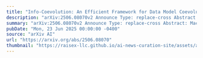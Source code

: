 ```yaml
---
title: "Info-Coevolution: An Efficient Framework for Data Model Coevolution"
description: "arXiv:2506.08070v2 Announce Type: replace-cross Abstract: Machine learning relies heavily on data, yet the continuous growth of real-world data poses challenges for efficient dataset construction and training. A fundamental yet unsolved question is: given our current model and data, does a new data (sample/batch) need annotation/learning? Conventional approaches retain all available data, leading to non-optimal data and training efficiency. Active learning aims to reduce data redundancy by selecting a subset of samples to annotate, while it increases pipeline complexity and introduces bias. In this work, we propose Info-Coevolution, a novel framework that efficiently enables models and data to coevolve through online selective annotation with no bias. Leveraging task-specific models (and open-source models), it selectively annotates and integrates online and web data to improve datasets efficiently. For real-world datasets like ImageNet-1K, Info-Coevolution reduces annotation and training costs by 32% without performance loss. It is able to automatically give the saving ratio without tuning the ratio. It can further reduce the annotation ratio to 50% with semi-supervised learning. We also explore retrieval-based dataset enhancement using unlabeled open-source data. Code is available at https://github.com/NUS-HPC-AI-Lab/Info-Coevolution/."
summary: "arXiv:2506.08070v2 Announce Type: replace-cross Abstract: Machine learning relies heavily on data, yet the continuous growth of real-world data poses challenges for efficient dataset construction and training. A fundamental yet unsolved question is: given our current model and data, does a new data (sample/batch) need annotation/learning? Conventional approaches retain all available data, leading to non-optimal data and training efficiency. Active learning aims to reduce data redundancy by selecting a subset of samples to annotate, while it increases pipeline complexity and introduces bias. In this work, we propose Info-Coevolution, a novel framework that efficiently enables models and data to coevolve through online selective annotation with no bias. Leveraging task-specific models (and open-source models), it selectively annotates and integrates online and web data to improve datasets efficiently. For real-world datasets like ImageNet-1K, Info-Coevolution reduces annotation and training costs by 32% without performance loss. It is able to automatically give the saving ratio without tuning the ratio. It can further reduce the annotation ratio to 50% with semi-supervised learning. We also explore retrieval-based dataset enhancement using unlabeled open-source data. Code is available at https://github.com/NUS-HPC-AI-Lab/Info-Coevolution/."
pubDate: "Mon, 23 Jun 2025 00:00:00 -0400"
source: "arXiv AI"
url: "https://arxiv.org/abs/2506.08070"
thumbnail: "https://raisex-llc.github.io/ai-news-curation-site/assets/arxiv.png"
---
```


